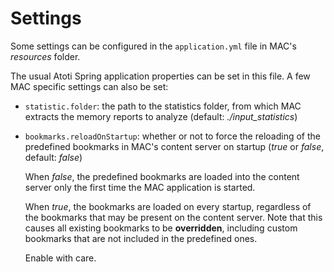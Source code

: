 # Settings

Some settings can be configured in the `application.yml` file in MAC's
*resources* folder.

The usual Atoti Spring application properties can be set in this file. A few
MAC specific settings can also be set:

* `statistic.folder`: the path to the statistics folder, from which MAC extracts
  the memory reports to analyze (default: *./input_statistics*)

* `bookmarks.reloadOnStartup`: whether or not to force the reloading of the
  predefined bookmarks in MAC's content server on startup (*true* or *false*,
  default: *false*)

  When *false*, the predefined bookmarks are loaded into the content server only
  the first time the MAC application is started.

  When *true*, the bookmarks are loaded on every startup, regardless of the
  bookmarks that may be present on the content server. Note that this causes all
  existing bookmarks to be **overridden**, including custom bookmarks that are
  not included in the predefined ones.

  Enable with care.
